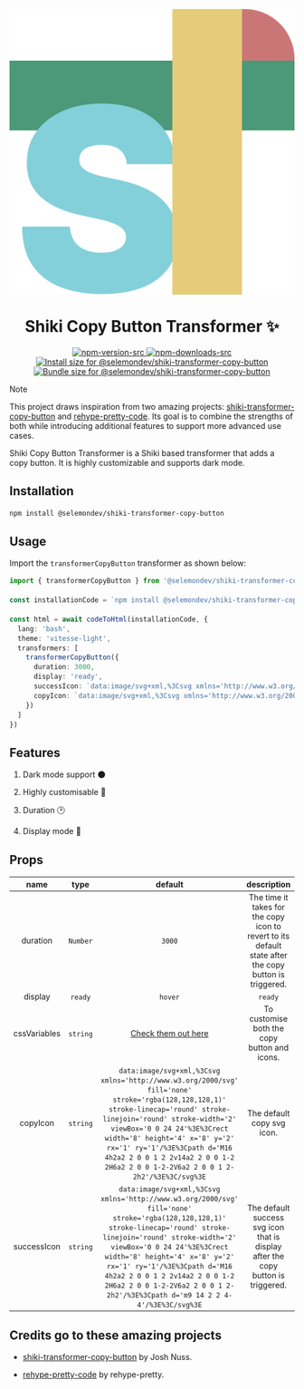  <p align="center">
<img align="center" src="https://raw.githubusercontent.com/selemondev/shiki-transformer-copy-button/master/assets/logo/shiki-logo.svg" />
<h1 align="center">
Shiki Copy Button Transformer ✨
</h1>
</p>
<p align="center">
  <a href="https://www.npmjs.com/package/@selemondev/shiki-transformer-copy-button">
    <img alt="npm-version-src" src="https://img.shields.io/npm/v/@selemondev/shiki-transformer-copy-button/latest.svg?style=flat&colorA=020420&colorB=00DC82" />
  </a>
  <a href="https://npmjs.com/package/@selemondev/shiki-transformer-copy-button">
    <img alt="npm-downloads-src" src="https://img.shields.io/npm/dm/@selemondev/shiki-transformer-copy-button.svg?style=flat&colorA=020420&colorB=00DC82" />
  </a>
 <a href="https://pkg-size.dev/@selemondev/shiki-transformer-copy-button"><img src="https://pkg-size.dev/badge/install/226023" title="Install size for @selemondev/shiki-transformer-copy-button"></a>
 <a href="https://pkg-size.dev/@selemondev/shiki-transformer-copy-button"><img src="https://pkg-size.dev/badge/bundle/27398" title="Bundle size for @selemondev/shiki-transformer-copy-button"></a>
</p>

> [!NOTE]
>This project draws inspiration from two amazing projects: [shiki-transformer-copy-button](https://github.com/joshnuss/shiki-transformer-copy-button) and [rehype-pretty-code](https://github.com/rehype-pretty/rehype-pretty-code). Its goal is to combine the strengths of both while introducing additional features to support more advanced use cases.

Shiki Copy Button Transformer is a Shiki based transformer that adds a copy button. It is highly customizable and supports dark mode.

## Installation

```bash
npm install @selemondev/shiki-transformer-copy-button
```

## Usage

Import the `transformerCopyButton` transformer as shown below:

```ts
import { transformerCopyButton } from '@selemondev/shiki-transformer-copy-button'

const installationCode = `npm install @selemondev/shiki-transformer-copy-button"`

const html = await codeToHtml(installationCode, {
  lang: 'bash',
  theme: 'vitesse-light',
  transformers: [
    transformerCopyButton({
      duration: 3000,
      display: 'ready',
      successIcon: `data:image/svg+xml,%3Csvg xmlns='http://www.w3.org/2000/svg' fill='none' stroke='rgba(128,128,128,1)' stroke-linecap='round' stroke-linejoin='round' stroke-width='2' viewBox='0 0 24 24'%3E%3Crect width='8' height='4' x='8' y='2' rx='1' ry='1'/%3E%3Cpath d='M16 4h2a2 2 0 0 1 2 2v14a2 2 0 0 1-2 2H6a2 2 0 0 1-2-2V6a2 2 0 0 1 2-2h2'/%3E%3Cpath d='m9 14 2 2 4-4'/%3E%3C/svg%3E`,
      copyIcon: `data:image/svg+xml,%3Csvg xmlns='http://www.w3.org/2000/svg' fill='none' stroke='rgba(128,128,128,1)' stroke-linecap='round' stroke-linejoin='round' stroke-width='2' viewBox='0 0 24 24'%3E%3Crect width='8' height='4' x='8' y='2' rx='1' ry='1'/%3E%3Cpath d='M16 4h2a2 2 0 0 1 2 2v14a2 2 0 0 1-2 2H6a2 2 0 0 1-2-2V6a2 2 0 0 1 2-2h2'/%3E%3C/svg%3E`,
    })
  ]
})
```

## Features

1. Dark mode support 🌑

2. Highly customisable 🎨

3. Duration 🕑

4. Display mode 👀

## Props

| name          |     type      |           default         |       description             |
|:-------------:|:-------------:|:-------------------------:|   :-----------------:         |
|  duration   | `Number`      |         `3000`                | The time it takes for the copy icon to revert to its default state after the copy button is triggered. |
|  display   | `ready` | `hover`      |         `ready`           | If the display is set to `hover`, the copy button will be visible when the user interacts with the code block component. If set to `ready`, the copy button will always be visible!  |
|  cssVariables   | `string`      |       [Check them out here](./src/lib/buttonStyles.ts)         | To customise both the copy button and icons. |
|  copyIcon   | `string`      |         `data:image/svg+xml,%3Csvg xmlns='http://www.w3.org/2000/svg' fill='none' stroke='rgba(128,128,128,1)' stroke-linecap='round' stroke-linejoin='round' stroke-width='2' viewBox='0 0 24 24'%3E%3Crect width='8' height='4' x='8' y='2' rx='1' ry='1'/%3E%3Cpath d='M16 4h2a2 2 0 0 1 2 2v14a2 2 0 0 1-2 2H6a2 2 0 0 1-2-2V6a2 2 0 0 1 2-2h2'/%3E%3C/svg%3E`                | The default copy svg icon. |
|  successIcon   | `string`      |      `data:image/svg+xml,%3Csvg xmlns='http://www.w3.org/2000/svg' fill='none' stroke='rgba(128,128,128,1)' stroke-linecap='round' stroke-linejoin='round' stroke-width='2' viewBox='0 0 24 24'%3E%3Crect width='8' height='4' x='8' y='2' rx='1' ry='1'/%3E%3Cpath d='M16 4h2a2 2 0 0 1 2 2v14a2 2 0 0 1-2 2H6a2 2 0 0 1-2-2V6a2 2 0 0 1 2-2h2'/%3E%3Cpath d='m9 14 2 2 4-4'/%3E%3C/svg%3E`                | The default success svg icon that is display after the copy button is triggered.  |

## Credits go to these amazing projects

- [shiki-transformer-copy-button](https://github.com/joshnuss/shiki-transformer-copy-button) by Josh Nuss.

- [rehype-pretty-code](https://github.com/rehype-pretty/rehype-pretty-code) by rehype-pretty.
